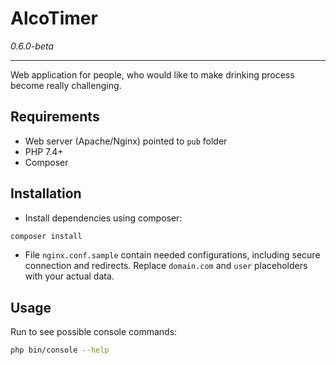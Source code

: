 # AlcoTimer

*0.6.0-beta*

---

Web application for people, who would like to make drinking process become really challenging.

## Requirements

* Web server (Apache/Nginx) pointed to `pub` folder
* PHP 7.4+
* Composer

## Installation

* Install dependencies using composer:

```bash
composer install
```

* File `nginx.conf.sample` contain needed configurations, including secure connection and redirects. Replace `domain.com` and `user` placeholders with your actual data.

## Usage

Run to see possible console commands:

```bash
php bin/console --help
```

